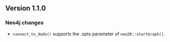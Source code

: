 <!----------------------------------------------------------------------------->
## Version 1.1.0

### Neo4j changes

   - `connect_to_dodo()` supports the .opts parameter of `neo2R::startGraph()`.

